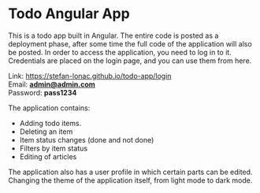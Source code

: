 # Todo Angular App

This is a todo app built in Angular. The entire code is posted as a deployment phase, after some time the full code of the application will also be posted.
In order to access the application, you need to log in to it. <br>
Credentials are placed on the login page, and you can use them from here.

Link: https://stefan-lonac.github.io/todo-app/login <br>
Email: <strong> admin@admin.com </strong> <br>
Password: <strong> pass1234 </strong>

The application contains:
- Adding todo items.
- Deleting an item
- Item status changes (done and not done)
- Filters by item status
- Editing of articles

The application also has a user profile in which certain parts can be edited. Changing the theme of the application itself, from light mode to dark mode.